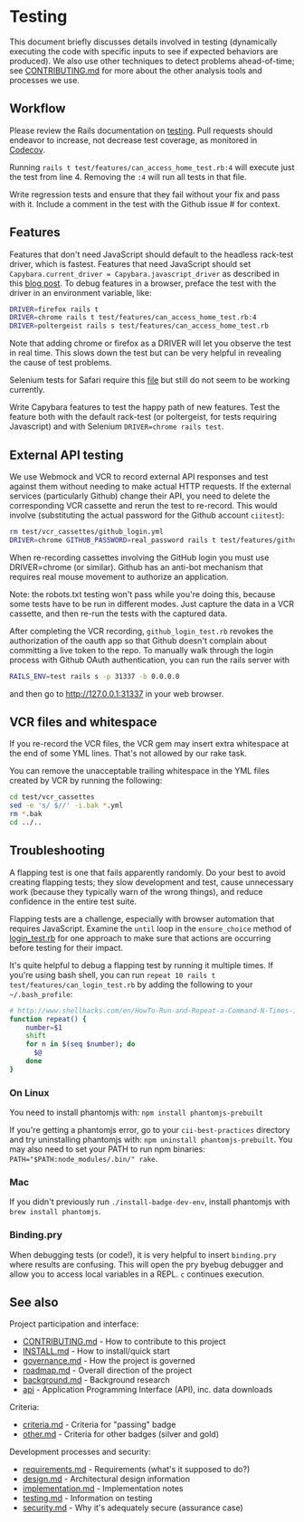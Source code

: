 # Testing

This document briefly discusses details involved in testing
(dynamically executing the code with specific inputs to see if expected
behaviors are produced).
We also use other techniques to detect problems ahead-of-time; see
[CONTRIBUTING.md](../CONTRIBUTING.md) for more about the other
analysis tools and processes we use.

## Workflow

Please review the Rails documentation on [testing](http://guides.rubyonrails.org/testing.html). Pull requests should endeavor to increase, not decrease test coverage, as monitored in [Codecov](https://codecov.io/gh/coreinfrastructure/best-practices-badge).

Running `rails t test/features/can_access_home_test.rb:4` will execute just the test from line 4. Removing the `:4` will run all tests in that file.

Write regression tests and ensure that they fail without your fix and pass with it. Include a comment in the test with the Github issue # for context.

## Features

Features that don't need JavaScript should default to the headless rack-test driver, which is fastest. Features that need JavaScript should set `Capybara.current_driver = Capybara.javascript_driver` as described in this [blog post](http://www.rubytutorial.io/how-to-test-an-autocomplete-with-rails/). To debug features in a browser, preface the test with the driver in an environment variable, like:

```bash
DRIVER=firefox rails t
DRIVER=chrome rails t test/features/can_access_home_test.rb:4
DRIVER=poltergeist rails s test/features/can_access_home_test.rb
```

Note that adding chrome or firefox as a DRIVER will let you observe the test in real time. This slows down the test but can be very helpful in revealing the cause of test problems.

Selenium tests for Safari require this [file](http://selenium-release.storage.googleapis.com/2.48/SafariDriver.safariextz) but still do not seem to be working currently.

Write Capybara features to test the happy path of new features. Test the feature both with the default rack-test (or poltergeist, for tests requiring Javascript) and with Selenium `DRIVER=chrome rails test`.

## External API testing

We use Webmock and VCR to record external API responses and test against them without needing to make actual HTTP requests. If the external services (particularly Github) change their API, you need to delete the corresponding VCR cassette and rerun the test to re-record. This would involve (substituting the actual password for the Github account `ciitest`):

```bash
rm test/vcr_cassettes/github_login.yml
DRIVER=chrome GITHUB_PASSWORD=real_password rails t test/features/github_login_test.rb
```

When re-recording cassettes involving the GitHub login
you must use DRIVER=chrome (or similar).
Github has an anti-bot mechanism that requires real mouse movement
to authorize an application.

Note: the robots.txt testing won't pass while you're doing this, because
some tests have to be run in different modes.  Just capture the data in
a VCR cassette, and then re-run the tests with the captured data.

After completing the VCR recording, `github_login_test.rb` revokes the authorization of the oauth app so that Github doesn't complain about committing a live token to the repo. To manually walk through the login process with Github OAuth authentication, you can run the rails server with

```bash
RAILS_ENV=test rails s -p 31337 -b 0.0.0.0
```

and then go to <http://127.0.0.1:31337> in your web browser.

## VCR files and whitespace

If you re-record the VCR files, the VCR gem may insert extra whitespace
at the end of some YML lines.  That's not allowed by our rake task.

You can remove the unacceptable trailing whitespace in the YML
files created by VCR by running the following:

~~~~sh
cd test/vcr_cassettes
sed -e 's/ $//' -i.bak *.yml
rm *.bak
cd ../..
~~~~

## Troubleshooting

A flapping test is one that fails apparently randomly.
Do your best to avoid creating flapping tests; they slow development and test,
cause unnecessary work (because they typically warn of the wrong things),
and reduce confidence in the entire test suite.

Flapping tests are a challenge, especially with browser automation that requires JavaScript. Examine the `until` loop in the `ensure_choice` method of [login_test.rb](https://github.com/coreinfrastructure/best-practices-badge/blob/master/test/features/login_test.rb) for one approach to make sure that actions are occurring before testing for their impact.

It's quite helpful to debug a flapping test by running it multiple times. If you're using bash shell, you can run `repeat 10 rails t test/features/can_login_test.rb` by adding the following to your `~/.bash_profile`:

```bash
# http://www.shellhacks.com/en/HowTo-Run-and-Repeat-a-Command-N-Times-in-Bash
function repeat() {
    number=$1
    shift
    for n in $(seq $number); do
      $@
    done
}
```

### On Linux

You need to install phantomjs with: `npm install phantomjs-prebuilt`

If you're getting a phantomjs error, go to your `cii-best-practices` directory and try uninstalling phantomjs with: `npm uninstall phantomjs-prebuilt`. You may also need to set your PATH to run npm binaries: `PATH="$PATH:node_modules/.bin/" rake`.

### Mac

If you didn't previously run `./install-badge-dev-env`, install phantomjs with `brew install phantomjs`.

### Binding.pry

When debugging tests (or code!), it is very helpful to insert `binding.pry` where results are confusing. This will open the pry byebug debugger and allow you to access local variables in a REPL. `c` continues execution.

## See also

Project participation and interface:

* [CONTRIBUTING.md](../CONTRIBUTING.md) - How to contribute to this project
* [INSTALL.md](INSTALL.md) - How to install/quick start
* [governance.md](governance.md) - How the project is governed
* [roadmap.md](roadmap.md) - Overall direction of the project
* [background.md](background.md) - Background research
* [api](api.md) - Application Programming Interface (API), inc. data downloads

Criteria:

* [criteria.md](criteria.md) - Criteria for "passing" badge
* [other.md](other.md) - Criteria for other badges (silver and gold)

Development processes and security:

* [requirements.md](requirements.md) - Requirements (what's it supposed to do?)
* [design.md](design.md) - Architectural design information
* [implementation.md](implementation.md) - Implementation notes
* [testing.md](testing.md) - Information on testing
* [security.md](security.md) - Why it's adequately secure (assurance case)
